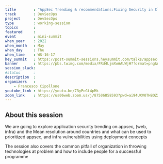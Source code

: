 ```yaml
---
title        : "AppSec Trending & recommendations:Fixing Security in Cloud & Appsec"
track        : DevSecOps
project      : DevSecOps
type         : working-session
topics       :
featured     :
event        : mini-summit
when_year    : 2022
when_month   : May
when_day     : Thu
when_time    : WS-16-17
hey_summit   : https://post-summit-sessions.heysummit.com/talks/appsec-trending-recommendations-fixing-security-in-cloud-appsec/
banner       : https://pbs.twimg.com/media/FRd4LjmXwAALWjH?format=png&name=small
session_slack:
#status      : 
description  :
organizers   :
    - Francesco Cipollone       
youtube_link : https://youtu.be/73yPcGt4pMk
zoom_link    : https://us06web.zoom.us/j/87506858593?pwd=ai94UXV0THBOZ2pxMDBFc2NXbWxtQT09
---
```


## About this session
We are going to explore application security trending on appsec, (web, infra) and the Mean resolution around countries and what can be used to prioritized appsec, and infra vulnerabilities using deployment concepts

The session also covers the common pitfall of organization in throwing technologies at problem and how to include people for a successful programme
